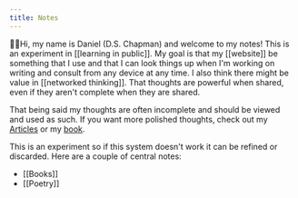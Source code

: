 ```yaml
---
title: Notes
---
```


👋🏻Hi, my name is Daniel (D.S. Chapman) and welcome to my notes! This is an experiment in [[learning in public]]. My goal is that my [[website]] be something that I use and that I can look things up when I'm working on writing and consult from any device at any time. I also think there might be value in [[networked thinking]]. That thoughts are powerful when shared, even if they aren't complete when they are shared.

That being said my thoughts are often incomplete and should be viewed and used as such. If you want more polished thoughts, check out my [Articles](/articles) or my [book](/poetry/seasons-of-thought).

This is an experiment so if this system doesn't work it can be refined or discarded. Here are a couple of central notes:

- [[Books]]
- [[Poetry]]
